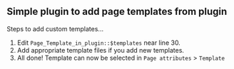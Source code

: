 <h2>Simple plugin to add page templates from plugin</h2>

Steps to add custom templates...

1. Edit `Page_Template_in_plugin::$templates` near line 30.
2. Add appropriate template files if you add new templates.
3. All done! Template can now be selected in `Page attributes` > `Template`